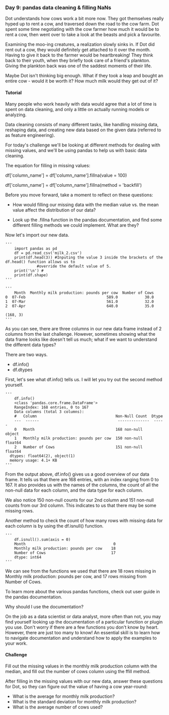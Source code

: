### Day 9: pandas data cleaning & filling NaNs
Dot understands how cows work a bit more now. They got themselves really hyped up to rent a cow, and traversed down the road to the cow farm. Dot spent some time negotiating with the cow farmer how much it would be to rent a cow, then went over to take a look at the beasts and pick a favourite.

Examining the moo-ing creatures, a realization slowly sinks in. If Dot did rent out a cow, they would definitely get attached to it over the month. Having to give it back to the farmer would be heartbreaking! They think back to their youth, when they briefly took care of a friend's plankton. Giving the plankton back was one of the saddest moments of their life.

Maybe Dot isn't thinking big enough. What if they took a leap and bought an entire cow - would it be worth it? How much milk would they get out of it?

#### Tutorial
Many people who work heavily with data would agree that a lot of time is spent on data cleaning, and only a little on actually running models or analyzing.

Data cleaning consists of many different tasks, like handling missing data, reshaping data, and creating new data based on the given data (referred to as feature engineering).

For today's challenge we'll be looking at different methods for dealing with missing values, and we'll be using pandas to help us with basic data cleaning.

The equation for filling in missing values:

df['column_name'] = df['column_name'].fillna(value = 100)

df['column_name'] = df['column_name'].fillna(method = 'backfill')

Before you move forward, take a moment to reflect on these questions:

- How would filling our missing data with the median value vs. the mean value affect the distribution of our data?

- Look up the .fillna function in the pandas documentation, and find some different filling methods we could implement. What are they?

Now let's import our new data.

    '''
        import pandas as pd
        df = pd.read_csv('milk_2.csv')
        print(df.head(3)) #Inputing the value 3 inside the brackets of the df.head() function allows us to
                  #override the default value of 5.
        print('\n') # 
        print(df.shape)
    '''

    '''
        Month  Monthly milk production: pounds per cow  Number of Cows
    0  07-Feb                                    589.0            30.0
    1  07-Mar                                    561.0            32.0
    2  07-Apr                                    640.0            35.0
    
    (168, 3)
    '''
    
As you can see, there are three columns in our new data frame instead of 2 columns from the last challenge. However, sometimes showing what the data frame looks like doesn't tell us much; what if we want to understand the different data types?

There are two ways.

- df.info()
- df.dtypes

First, let's see what df.info() tells us. I will let you try out the second method yourself.
    
    '''
        df.info()
        <class 'pandas.core.frame.DataFrame'>
        RangeIndex: 168 entries, 0 to 167
        Data columns (total 3 columns):
        #   Column                                   Non-Null Count  Dtype  
        ---  ------                                   --------------  -----  
        0   Month                                    168 non-null    object 
        1   Monthly milk production: pounds per cow  150 non-null    float64
        2   Number of Cows                           151 non-null    float64
      dtypes: float64(2), object(1)
      memory usage: 4.1+ KB
    '''

From the output above, df.info() gives us a good overview of our data frame. It tells us that there are 168 entries, with an index ranging from 0 to 167. It also provides us with the names of the columns, the count of all the non-null data for each column, and the data type for each column.

We also notice 150 non-null counts for our 2nd column and 151 non-null counts from our 3rd column. This indicates to us that there may be some missing rows.

Another method to check the count of how many rows with missing data for each column is by using the df.isnull() function.

    '''
        df.isnull().sum(axis = 0)
        Month                                       0
        Monthly milk production: pounds per cow    18
        Number of Cows                             17
        dtype: int64   
    '''

We can see from the functions we used that there are 18 rows missing in Monthly milk production: pounds per cow, and 17 rows missing from Number of Cows.

To learn more about the various pandas functions, check out user guide in the pandas documentation.

Why should I use the documentation?

On the job as a data scientist or data analyst, more often than not, you may find yourself looking up the documentation of a particular function or plugin you use. Don't worry if there are a few functions you don't know by heart. However, there are just too many to know! An essential skill is to learn how to navigate documentation and understand how to apply the examples to your work.

#### Challenge
Fill out the missing values in the monthly milk production column with the median, and fill out the number of cows column using the ffill method.

After filling in the missing values with our new data, answer these questions for Dot, so they can figure out the value of having a cow year-round:

- What is the average for monthly milk production?
- What is the standard deviation for monthly milk production?
- What is the average number of cows used?


